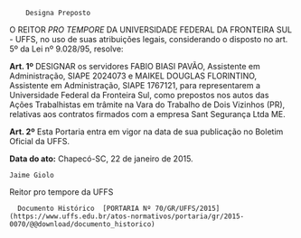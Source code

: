         Designa Preposto  

O REITOR *PRO TEMPORE* DA UNIVERSIDADE FEDERAL DA FRONTEIRA SUL - UFFS, no uso de suas atribuições legais, considerando o disposto no art. 5º da Lei nº 9.028/95, resolve:

 **Art. 1º** DESIGNAR os servidores FABIO BIASI PAVÃO, Assistente em Administração, SIAPE 2024073 e MAIKEL DOUGLAS FLORINTINO, Assistente em Administração, SIAPE 1767121, para representarem a Universidade Federal da Fronteira Sul, como prepostos nos autos das Ações Trabalhistas em trâmite na Vara do Trabalho de Dois Vizinhos (PR), relativas aos contratos firmados com a empresa Sant Segurança Ltda ME.

 **Art. 2º** Esta Portaria entra em vigor na data de sua publicação no Boletim Oficial da UFFS.

  

   **Data do ato:** Chapecó-SC, 22 de janeiro de 2015.   
 

    Jaime Giolo   
 Reitor pro tempore da UFFS 

      Documento Histórico  [PORTARIA Nº 70/GR/UFFS/2015](https://www.uffs.edu.br/atos-normativos/portaria/gr/2015-0070/@@download/documento_historico)     
      